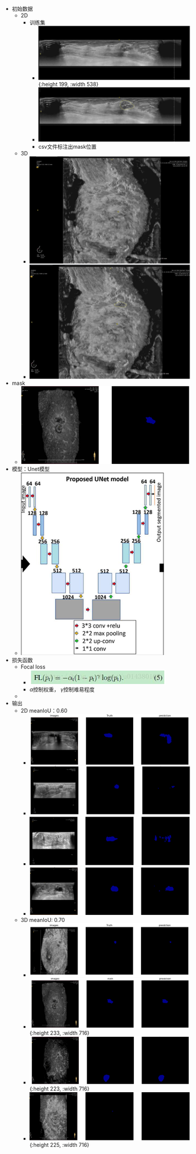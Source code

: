 - 初始数据
	- 2D
		- 训练集
			- ![image.png](../assets/image_1649414093278_0.png){:height 199, :width 538}
			- ![image.png](../assets/image_1649414128683_0.png)
			- csv文件标注出mask位置
	- 3D
		- ![image.png](../assets/image_1649414191779_0.png)
		- ![image.png](../assets/image_1649414264519_0.png)
- mask
	- ![image.png](../assets/image_1649414350421_0.png)
- 模型：Unet模型
	- ![image.png](../assets/image_1649414670475_0.png)
- 损失函数
	- Focal loss
		- ![image.png](../assets/image_1649414809466_0.png)
		- $\alpha$控制权重， $\gamma$控制难易程度
	-
- 输出
	- 2D meanIoU：0.60
		- ![image.png](../assets/image_1649417961340_0.png)
		- ![image.png](../assets/image_1649417882682_0.png)
		- ![image.png](../assets/image_1649417897335_0.png)
		- ![image.png](../assets/image_1649417915618_0.png)
	- 3D meanIoU: 0.70
		- ![image.png](../assets/image_1649417340345_0.png)
		- ![image.png](../assets/image_1649417354157_0.png){:height 233, :width 716}
		- ![image.png](../assets/image_1649417616246_0.png){:height 223, :width 716}
		- ![image.png](../assets/image_1649417631775_0.png){:height 225, :width 716}